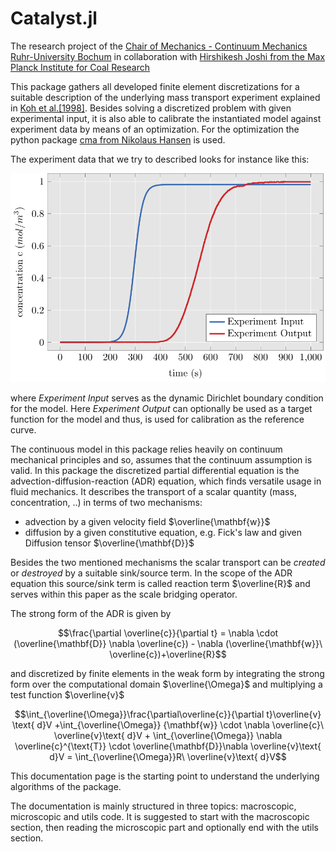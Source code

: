 # Catalyst.jl

The research project of the [Chair of Mechanics - Continuum Mechanics Ruhr-University Bochum](http://www.lkm.rub.de/index.html.en) in collaboration with [Hirshikesh Joshi from the Max Planck Institute for Coal Research](https://www.kofo.mpg.de/en/research/heterogeneous-catalysis)


This package gathers all developed finite element discretizations for a suitable description of the underlying mass transport experiment explained in [Koh et al.[1998]](https://pubs.acs.org/doi/10.1021/ie970337i). 
Besides solving a discretized problem with given experimental input, it is also able to calibrate the instantiated model against experiment data by means of an optimization.
For the optimization the python package [cma from Nikolaus Hansen](https://github.com/CMA-ES/pycma) is used. 

The experiment data that we try to described looks for instance like this:

![Experiment Data](./assets/experiment-data.svg)

where *Experiment Input* serves as the dynamic Dirichlet boundary condition for the model.
Here *Experiment Output* can optionally be used as a target function for the model and thus, is used for calibration as the reference curve.

The continuous model in this package relies heavily on continuum mechanical principles and so, assumes that the continuum assumption is valid.
In this package the discretized partial differential equation is the advection-diffusion-reaction (ADR) equation, which finds versatile usage in fluid mechanics. 
It describes the transport of a scalar quantity (mass, concentration, ..) in terms of two mechanisms:

 - advection by a given velocity field $\overline{\mathbf{w}}$ 
 - diffusion by a given constitutive equation, e.g. Fick's law and given Diffusion tensor $\overline{\mathbf{D}}$

 Besides the two mentioned mechanisms the scalar transport can be *created* or *destroyed* by a suitable sink/source term. 
 In the scope of the ADR equation this source/sink term is called reaction term $\overline{R}$ and serves within this paper as the scale bridging operator. 

The strong form of the ADR is given by

$$\frac{\partial \overline{c}}{\partial t} = \nabla \cdot (\overline{\mathbf{D}} \nabla \overline{c}) - \nabla (\overline{\mathbf{w}}\ \overline{c})+\overline{R}$$

and discretized by finite elements in the weak form by integrating the strong form over the computational domain $\overline{\Omega}$ and multiplying a test function $\overline{v}$ 

$$\int_{\overline{\Omega}}\frac{\partial\overline{c}}{\partial t}\overline{v} \text{ d}V +\int_{\overline{\Omega}} {\mathbf{w}} \cdot  \nabla \overline{c}\ \overline{v}\text{ d}V + \int_{\overline{\Omega}} \nabla \overline{c}^{\text{T}} \cdot \overline{\mathbf{D}}\nabla \overline{v}\text{ d}V  = \int_{\overline{\Omega}}R\ \overline{v}\text{ d}V$$

This documentation page is the starting point to understand the underlying algorithms of the package.

The documentation is mainly structured in three topics: macroscopic, microscopic and utils code. It is suggested to start with the macroscopic section, then reading the microscopic part and optionally end with the utils section.

